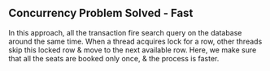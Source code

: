 ## Concurrency Problem Solved - Fast

In this approach, all the transaction fire search query on the
database around the same time. When a thread acquires lock for a row, other
threads skip this locked row & move to the next available row.
Here, we make sure that all the seats are booked only once, & the process is faster.